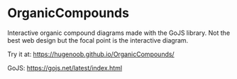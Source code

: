 # OrganicCompounds


Interactive organic compound diagrams made with the GoJS library. Not the best web design but the focal point is the interactive diagram.  

Try it at: https://hugenoob.github.io/OrganicCompounds/  

GoJS: https://gojs.net/latest/index.html

